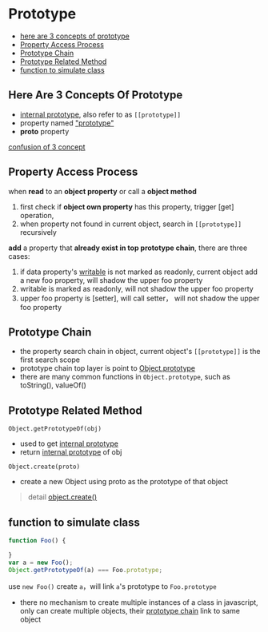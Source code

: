 # Prototype

* [here are 3 concepts of prototype](#here-are-3-concepts-of-prototype)
* [Property Access Process](#property-access-process)
* [Prototype Chain](#prototype-chain)
* [Prototype Related Method](#prototype-related-method)
* [function to simulate class](#function-to-simulate-class)

## Here Are 3 Concepts Of Prototype

- [internal prototype](javascript-three-prototype-concepts.md#internal-prototype), also refer to as `[[prototype]]`
- property named ["prototype"](javascript-three-prototype-concepts.md#prototype-property)
- __proto__ property

[confusion of 3 concept](javascript-three-prototype-concepts.md)

## Property Access Process

when **read** to an **object property** or call a **object method**

1. first check if **object own property** has this property, trigger [get] operation,
2. when property not found in current object, search in `[[prototype]]` recursively

**add** a property that **already exist in top prototype chain**, there are three cases:

1. if data property's [writable](javascript-property.md#property-descriptor) is not marked as readonly, current object add a new foo property, will shadow the upper foo property
2. writable is marked as readonly, will not shadow the upper foo property
3. upper foo property is [setter], will call setter， will not shadow the upper foo property

## Prototype Chain

- the property search chain in object, current object's `[[prototype]]` is the first search scope
- prototype chain top layer is point to [Object.prototype](javascript-object.md)
- there are many common functions in `Object.prototype`, such as toString(), valueOf()

## Prototype Related Method

`Object.getPrototypeOf(obj)`

- used to get [internal prototype](javascript-three-prototype-concepts.md#internal-prototype)
- return [internal prototype]() of obj

`Object.create(proto)`

- create a new Object using proto as the prototype of that object

> detail [object.create()](javascript-global-object.md#objectcreate)

## function to simulate class

```javascript
function Foo() {

}
var a = new Foo();
Object.getPrototypeOf(a) === Foo.prototype;
```

use `new Foo()` create `a`，will link `a`'s prototype to `Foo.prototype`

- there no mechanism to create multiple instances of a class in javascript, only can create multiple objects, their [prototype chain]() link to same object
